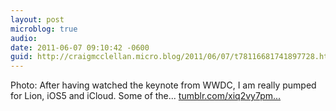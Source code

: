 ```yaml
---
layout: post
microblog: true
audio: 
date: 2011-06-07 09:10:42 -0600
guid: http://craigmcclellan.micro.blog/2011/06/07/t78116681741897728.html
---
```

Photo: After having watched the keynote from WWDC, I am really pumped for Lion, iOS5 and iCloud. Some of the... [tumblr.com/xiq2vy7pm...](http://tumblr.com/xiq2vy7pmm)
